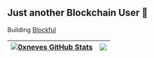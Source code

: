 <h2> Just another Blockchain User 🤠</h2>
  
Building [Blockful](https://github.com/blockful-io)
  
|<a href="https://github.com/anuraghazra/github-readme-stats"><img align="center" src="https://github-readme-stats.vercel.app/api?username=0xneves&include_all_commits=true&count_private=true&show_icons=true&theme=tokyonight&hide_border=true" alt="0xneves GitHub Stats" /></a>| <a href="https://github.com/anuraghazra/github-readme-stats"> <img align="center" src="https://github-readme-stats.vercel.app/api/top-langs/?username=0xneves&layout=compact&theme=ambient_gradient&langs_count=2&hide_border=true" /> </a>|
| -- | -- |
